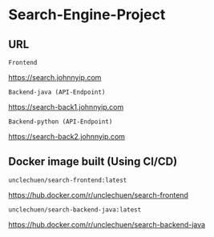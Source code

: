 # Search-Engine-Project


## URL
``Frontend``

https://search.johnnyip.com

``Backend-java (API-Endpoint)``

https://search-back1.johnnyip.com

``Backend-python (API-Endpoint)``

https://search-back2.johnnyip.com


## Docker image built (Using CI/CD)


``unclechuen/search-frontend:latest``

https://hub.docker.com/r/unclechuen/search-frontend

``unclechuen/search-backend-java:latest``

https://hub.docker.com/r/unclechuen/search-backend-java

